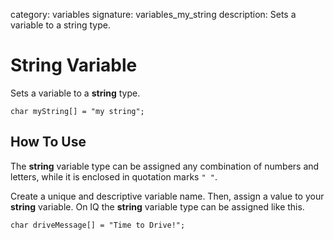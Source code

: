 category: variables 
signature: variables_my_string
description: Sets a variable to a string type.

# String Variable

Sets a variable to a **string** type.

`char myString[] = "my string";`

## How To Use

The **string** variable type can be assigned any combination of numbers and letters, while it is enclosed in quotation marks `" "`.

Create a unique and descriptive variable name. Then, assign a value to your **string** variable. On IQ the **string** variable type can be assigned like this.

`char driveMessage[] = "Time to Drive!";`

<advanced>
</advanced>
